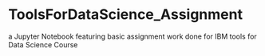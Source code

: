 # ToolsForDataScience_Assignment
a Jupyter Notebook featuring basic assignment work done for IBM tools for Data Science Course
